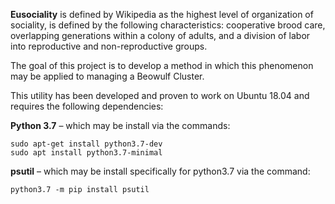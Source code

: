 **Eusociality** is defined by Wikipedia as the highest level of organization of sociality, is defined by the following characteristics: cooperative brood care, overlapping generations within a colony of adults, and a division of labor into reproductive and non-reproductive groups. 

The goal of this project is to develop a method in which this phenomenon may be applied to managing a Beowulf Cluster.

This utility has been developed and proven to work on Ubuntu 18.04 and requires the following dependencies: 

**Python 3.7** – which may be install via the commands:
```
sudo apt-get install python3.7-dev
sudo apt install python3.7-minimal
```

**psutil** – which may be install specifically for python3.7 via the command:
```
python3.7 -m pip install psutil
```

